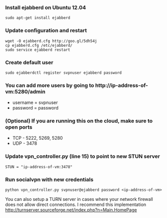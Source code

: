 ### Install ejabberd on Ubuntu 12.04

    sudo apt-get install ejabberd

### Update configuration and restart

    wget -O ejabberd.cfg http://goo.gl/5dh54j
    cp ejabberd.cfg /etc/ejabberd/
    sudo service ejabberd restart

### Create default user

    sudo ejabberdctl register svpnuser ejabberd password

### You can add more users by going to http://ip-address-of-vm:5280/admin

* username = svpnuser
* password = password

### (Optional) If you are running this on the cloud, make sure to open ports

* TCP - 5222, 5269, 5280
* UDP - 3478

### Update vpn_controller.py (line 15) to point to new STUN server

    STUN = "ip-address-of-vm:3478"

### Run socialvpn with new credentials

    python vpn_controller.py svpnuser@ejabberd password <ip-address-of-vm>

You can also setup a TURN server in cases where your network firewall does not allow direct connections. I recommend this implementation http://turnserver.sourceforge.net/index.php?n=Main.HomePage